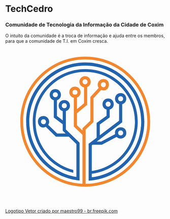 # TechCedro
### Comunidade de Tecnologia da Informação da Cidade de Coxim

O intuito da comunidade é a troca de informação e ajuda entre os membros, para que a comunidade de T.I. em Coxim cresca.
<svg xmlns="http://www.w3.org/2000/svg" viewBox="0 0 1600 1600">
  <path fill="#2163ad" d="M208.5935587 779.005183c0 306.8590775 234.875173 559.8465594 534.3525247 588.6411383V989.884026L605.9989237 856.7866537V673.9446376c23.5742265-6.8248543 40.883013-28.5631848 40.883013-54.3089559 0-74.768262-113.141539-74.768262-113.141539 0 0 25.745771 17.3011581 47.4841016 40.883013 54.3089559v92.4940664l-58.0112613-43.8758795V564.5689738c62.016159-18.661552 48.5469887-110.743686-16.263699-110.743686-65.3472168 0-78.3459705 93.4603274-15.1168996 111.0386499V738.170483l89.3918599 67.6077591v64.2767014l28.7640654 27.9554574h-84.3673025l-89.7809071-87.1414888c24.7617105-37.493471-2.2859702-87.6576756-47.2120228-87.6576756-90.6683416 0-61.7135668 146.5156868 23.2207784 108.101725l101.0480193 98.078038H635.670766l75.8998045 73.7536879v328.879658c-266.1794878-42.3502042-471.5913276-273.668011-471.5913276-553.0191624 0-308.8017707 251.2202413-560.022012 560.022012-560.022012 308.7941424 0 560.0143837 251.2202413 560.0143837 560.022012 0 286.6438795-216.4679003 523.7211106-494.7409078 556.1951098v-35.0879896c258.3527734-32.184121 459.8792267-253.1654773 459.8792267-521.1071202 0-289.5706333-235.5896976-525.1552453-525.1527026-525.1552453-289.5680905 0-525.1552453 235.584612-525.1552453 525.1552453 0 248.3646857 173.3141738 457.0084143 405.3465051 511.3402553v-28.6725249c-216.5162133-53.767341-377.4775025-249.7606785-377.4775025-482.6677304 0-274.20454 223.0817027-497.2913283 497.2862427-497.2913283 274.1994545 0 497.2887856 223.0867883 497.2887856 497.2913283 0 252.3288987-188.8252062 460.9751702-432.0153097 492.9990952V1015.985788l8.3759575-6.3213814h93.4806698l146.8843916-78.1781463c35.3905819 35.9499962 96.8702117 10.8246664 96.8702117-39.647216 0-83.1213344-129.4891501-69.0317228-111.8167443 12.0630062l-139.769659 74.3792147h-44.0869312l254.7750648-192.3418878V604.605237c62.4916611-18.086881 49.5412204-110.8860824-15.6915707-110.8860824-65.260762 0-78.084063 92.8220866-15.6813995 110.8860824v165.5306868L945.3650567 916.0311693v-108.211065l99.2807788-71.3710916v-78.193403c62.4789472-18.0792526 49.5157926-110.8835396-15.6941135-110.8835396-65.2811042 0-78.1044053 92.8246294-15.686485 110.8835396v62.1051568l-99.2807789 71.3634631v147.9955918l-80.0877832 60.462513v369.2337703c310.523241-17.682577 557.502105-275.8115847 557.502105-590.4109217 0-326.0978433-265.297139-591.4051533-591.397525-591.4051533-326.0978434 0-591.4076962 265.30731-591.4076962 591.4051533m277.8000481-289.7511715c10.4203625-6.3646089 23.2589203-5.2712082 32.0213823 3.229346 12.8741569 12.5105377 8.8540024 39.9167521-15.0685866 42.8104496-31.3653419 0-36.0669646-33.5318008-16.9527957-46.0397956m667.902514 36.0644218c33.6665688 0 33.6665688 49.9480673 0 49.9480673-33.6436836 0-33.6436836-49.9480673 0-49.9480673m-125.3443988 53.4342354c33.297864 0 33.297864 50.3828847 0 50.3828847-33.2927783 0-33.2927783-50.3828847 0-50.3828847m-463.8434397 40.883013c0-33.2978639 50.3930559-33.2978639 50.3930559 0 0 16.6476606-12.5995354 24.9727622-25.196528 24.9727622-12.5995353 0-25.196528-8.3251016-25.196528-24.9727622M364.0369889 797.7709895c-15.0863861-15.5669739-5.5966856-43.1867828 17.9902549-43.1867828 14.3947466 0 25.1939851 10.7738106 25.1939851 25.1939852 0 15.760226-12.3630557 25.2651833-25.2372126 25.2651833-6.3290098 0-12.7775308-2.2935986-17.9470274-7.2723857m765.075318 94.0680548c0-14.4074607 10.7916102-25.196528 25.183814-25.196528 14.3820328 0 25.209242 10.7788962 25.209242 25.196528 0 14.4074606-10.8068669 25.1965279-25.209242 25.1965279-14.364233 0-25.183814-10.781439-25.183814-25.196528"/>
  <path fill="#f1872f" d="M149.999998 779.005183c0 395.2923048 352.5123686 701.84879 746.6553313 642.805155 312.7430986-46.8229756 553.3446397-317.2311269 553.3446397-642.805155 0-358.4141894-291.5794392-650.0037997-649.9987142-650.0037997-358.4167322 0-650.0012569 291.5896103-650.0012569 650.0037997m28.3953605 0c0-342.7531322 278.8502214-621.6008108 621.6058964-621.6008108 342.7480467 0 621.6058964 278.8476786 621.6058964 621.6008108 0 341.4181664-276.8210732 619.6708316-618.0510729 621.549955V858.5640655l79.075752-75.4827866V545.4827755l76.5558448-83.5485234c84.9012889 35.9245682 111.5421228-108.701824 21.9748102-108.701824-45.6049781 0-72.4950057 51.5144273-46.377987 88.8833015l-83.5205527 91.1591005v236.3855916l-79.085923 75.4726154v22.0943214l-55.1226494-52.3764338V692.9265814l.9560898 1.17477 101.2285576-82.966224v-177.949684c57.3323358-23.4420013 40.3617407-108.9281324-21.3391121-108.9281324-31.1848036 0-56.5618698 25.3770662-56.5618698 56.572041 0 27.7596624 20.1134863 50.8660152 46.5330973 55.6261222v159.827204l-70.8167628 58.0366892V538.622322c21.3721684-8.0962504 36.6340072-28.7132095 36.6340072-52.8799066 0-74.7606336-113.1517102-74.7606336-113.1517102 0 0 27.2790747 19.4040473 50.1006347 45.14219 55.407442v287.1626091l86.4981623 82.2008436v489.4442716c-329.6958942-14.6007128-593.782664-287.3634896-593.782664-620.9523988m594.3166504-398.175831c0-13.8963594 11.3052541-25.196528 25.1888996-25.196528 13.8989022 0 25.196528 11.3001686 25.196528 25.196528 0 13.888731-11.2976258 25.1888995-25.196528 25.1888995-13.8836455 0-25.1888996-11.3001685-25.1888996-25.1888995m197.4605285 51.542398l-10.5373308-9.6498965c-10.3237364-17.1638474 2.4003958-38.1139123 21.5272787-38.1139123 36.3161583 0 29.455705 51.0058688 1.7418127 51.0058688-3.8599586.0025428-8.124221-.9891462-12.7317606-3.24206m-273.0551979 28.400446c29.4557049-.0101711 33.773366 38.4826172 9.3625609 48.3155947h-18.7327502c-24.4591182-9.8431486-20.032117-48.3257658 9.3701893-48.3155947"/>
  
<a href='https://br.freepik.com/vetores-gratis/arvore-technology-abstract-logo_816967.htm#page=1&query=maestro99&position=49'>Logotipo Vetor criado por maestro99 - br.freepik.com</a>
</SVG>
